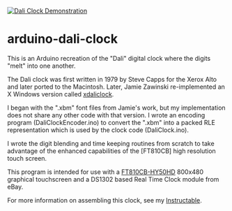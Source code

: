 [![Dali Clock Demonstration](https://github.com/marciot/arduino-dali-clock/raw/master/artwork/youtube.jpg)](https://www.youtube.com/watch?v=sAwiu89En18)

arduino-dali-clock
==================

This is an Arduino recreation of the "Dali" digital clock where the digits "melt" into one another.

The Dali clock was first written in 1979 by Steve Capps for the Xerox Alto and later ported to the Macintosh.
Later, Jamie Zawinski re-implemented an X Windows version called [xdaliclock].

I began with the ".xbm" font files from Jamie's work, but my implementation does not share any other code with that version. I wrote an encoding program (DaliClockEncoder.ino) to convert the ".xbm" into a packed RLE representation which is used by the clock code (DaliClock.ino). 

I wrote the digit blending and time keeping routines from scratch to take advantage of the enhanced capabilities of the [FT810CB] high resolution touch screen.

This program is intended for use with a [FT810CB-HY50HD] 800x480 graphical touchscreen and a DS1302 based Real Time Clock module from eBay.

For more information on assembling this clock, see my [Instructable].

[logo]: https://github.com/marciot/arduino-dali-clock/raw/master/artwork/youtube.jpg "A dome screenshot"
[xdaliclock]: https://www.jwz.org/xdaliclock
[FT810CB-HY50HD]: https://www.hotmcu.com/5-graphical-lcd-touchscreen-800x480-spi-ft810-p-286.html
[Instructable]: https://www.instructables.com/id/80s-Style-Melting-Digital-Dali-Clock